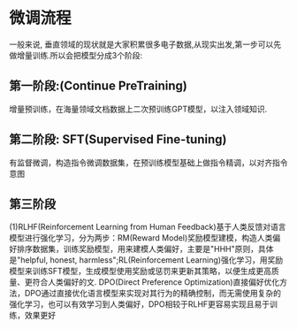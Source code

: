# 微调流程

一般来说, 垂直领域的现状就是大家积累很多电子数据,从现实出发,第一步可以先做增量训练.所以会把模型分成3个阶段:


## 第一阶段:(Continue PreTraining)

增量预训练，在海量领域文档数据上二次预训练GPT模型，以注入领域知识.


## 第二阶段: SFT(Supervised Fine-tuning)

有监督微调，构造指令微调数据集，在预训练模型基础上做指令精调，以对齐指令意图


## 第三阶段

(1)RLHF(Reinforcement Learning from Human Feedback)基于人类反馈对语言模型进行强化学习，分为两步：RM(Reward Model)奖励模型建模，构造人类偏好排序数据集，训练奖励模型，用来建模人类偏好，主要是"HHH"原则，具体是"helpful, honest, harmless";RL(Reinforcement Learning)强化学习，用奖励模型来训练SFT模型，生成模型使用奖励或惩罚来更新其策略，以便生成更高质量、更符合人类偏好的文. DPO(Direct Preference Optimization)直接偏好优化方法，DPO通过直接优化语言模型来实现对其行为的精确控制，而无需使用复杂的强化学习，也可以有效学习到人类偏好，DPO相较于RLHF更容易实现且易于训练，效果更好
